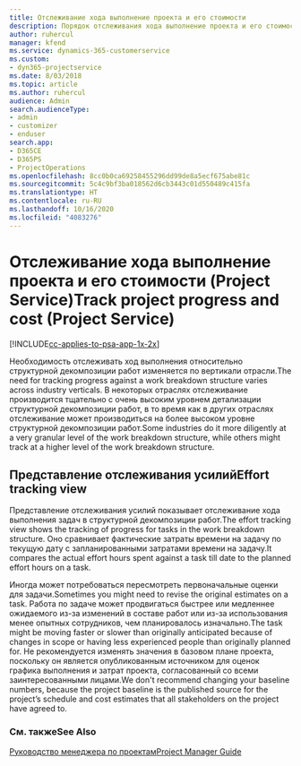 ```yaml
---
title: Отслеживание хода выполнение проекта и его стоимости
description: Порядок отслеживания хода выполнение проекта и его стоимости в Project Service
author: ruhercul
manager: kfend
ms.service: dynamics-365-customerservice
ms.custom:
- dyn365-projectservice
ms.date: 8/03/2018
ms.topic: article
ms.author: ruhercul
audience: Admin
search.audienceType:
- admin
- customizer
- enduser
search.app:
- D365CE
- D365PS
- ProjectOperations
ms.openlocfilehash: 8cc0b0ca69258455296dd99de8a5ecf675abe81c
ms.sourcegitcommit: 5c4c9bf3ba018562d6cb3443c01d550489c415fa
ms.translationtype: HT
ms.contentlocale: ru-RU
ms.lasthandoff: 10/16/2020
ms.locfileid: "4083276"
---
```

# <a name="track-project-progress-and-cost-project-service"></a><span data-ttu-id="68e76-103">Отслеживание хода выполнение проекта и его стоимости (Project Service)</span><span class="sxs-lookup"><span data-stu-id="68e76-103">Track project progress and cost (Project Service)</span></span>

[!INCLUDE[cc-applies-to-psa-app-1x-2x](../includes/cc-applies-to-psa-app-1x-2x.md)]

<span data-ttu-id="68e76-104">Необходимость отслеживать ход выполнения относительно структурной декомпозиции работ изменяется по вертикали отрасли.</span><span class="sxs-lookup"><span data-stu-id="68e76-104">The need for tracking progress against a work breakdown structure varies across industry verticals.</span></span> <span data-ttu-id="68e76-105">В некоторых отраслях отслеживание производится тщательно с очень высоким уровнем детализации структурной декомпозиции работ, в то время как в других отраслях отслеживание может производиться на более высоком уровне структурной декомпозиции работ.</span><span class="sxs-lookup"><span data-stu-id="68e76-105">Some industries do it more diligently at a very granular level of the work breakdown structure, while others might track at a higher level of the work breakdown structure.</span></span>  
  
## <a name="effort-tracking-view"></a><span data-ttu-id="68e76-106">Представление отслеживания усилий</span><span class="sxs-lookup"><span data-stu-id="68e76-106">Effort tracking view</span></span>  
<span data-ttu-id="68e76-107">Представление отслеживания усилий показывает отслеживание хода выполнения задач в структурной декомпозиции работ.</span><span class="sxs-lookup"><span data-stu-id="68e76-107">The effort tracking view shows the tracking of progress for tasks in the work breakdown structure.</span></span> <span data-ttu-id="68e76-108">Оно сравнивает фактические затраты времени на задачу по текущую дату с запланированными затратами времени на задачу.</span><span class="sxs-lookup"><span data-stu-id="68e76-108">It compares the actual effort hours spent against a task till date to the planned effort hours on a task.</span></span>  
  
<span data-ttu-id="68e76-109">Иногда может потребоваться пересмотреть первоначальные оценки для задачи.</span><span class="sxs-lookup"><span data-stu-id="68e76-109">Sometimes you might need to revise the original estimates on a task.</span></span> <span data-ttu-id="68e76-110">Работа по задаче может продвигаться быстрее или медленнее ожидаемого из-за изменений в составе работ или из-за использования менее опытных сотрудников, чем планировалось изначально.</span><span class="sxs-lookup"><span data-stu-id="68e76-110">The task might be moving faster or slower than originally anticipated because of changes in scope or having less experienced people than originally planned for.</span></span> <span data-ttu-id="68e76-111">Не рекомендуется изменять значения в базовом плане проекта, поскольку он является опубликованным источником для оценок графика выполнения и затрат проекта, согласованный со всеми заинтересованными лицами.</span><span class="sxs-lookup"><span data-stu-id="68e76-111">We don't recommend changing your baseline numbers, because the project baseline is the published source for the project’s schedule and cost estimates that all stakeholders on the project have agreed to.</span></span>  
  
### <a name="see-also"></a><span data-ttu-id="68e76-112">См. также</span><span class="sxs-lookup"><span data-stu-id="68e76-112">See Also</span></span>  
 [<span data-ttu-id="68e76-113">Руководство менеджера по проектам</span><span class="sxs-lookup"><span data-stu-id="68e76-113">Project Manager Guide</span></span>](../psa/project-manager-guide.md)
